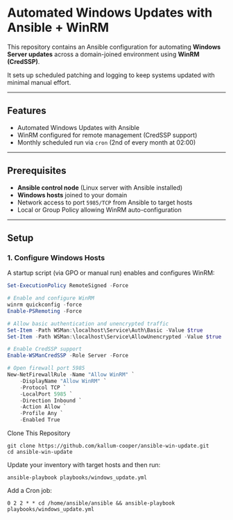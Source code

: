# Automated Windows Updates with Ansible + WinRM

This repository contains an Ansible configuration for automating **Windows Server updates** across a domain-joined environment using **WinRM (CredSSP)**.  

It sets up scheduled patching and logging to keep systems updated with minimal manual effort.

---

##  Features
- Automated Windows Updates with Ansible
- WinRM configured for remote management (CredSSP support)
- Monthly scheduled run via `cron` (2nd of every month at 02:00)

---

##  Prerequisites
- **Ansible control node** (Linux server with Ansible installed)
- **Windows hosts** joined to your domain
- Network access to port `5985/TCP` from Ansible to target hosts
- Local or Group Policy allowing WinRM auto-configuration

---

##  Setup

### 1. Configure Windows Hosts
A startup script (via GPO or manual run) enables and configures WinRM:

```powershell
Set-ExecutionPolicy RemoteSigned -Force

# Enable and configure WinRM
winrm quickconfig -force
Enable-PSRemoting -Force

# Allow basic authentication and unencrypted traffic
Set-Item -Path WSMan:\localhost\Service\Auth\Basic -Value $true
Set-Item -Path WSMan:\localhost\Service\AllowUnencrypted -Value $true

# Enable CredSSP support
Enable-WSManCredSSP -Role Server -Force

# Open firewall port 5985
New-NetFirewallRule -Name "Allow WinRM" `
    -DisplayName "Allow WinRM" `
    -Protocol TCP `
    -LocalPort 5985 `
    -Direction Inbound `
    -Action Allow `
    -Profile Any `
    -Enabled True
```
Clone This Repository
```
git clone https://github.com/kallum-cooper/ansible-win-update.git
cd ansible-win-update
```

Update your inventory with target hosts and then run:
```
ansible-playbook playbooks/windows_update.yml
```

Add a Cron job:
```
0 2 2 * * cd /home/ansible/ansible && ansible-playbook playbooks/windows_update.yml
```